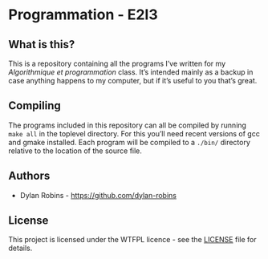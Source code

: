 # Programmation - E2I3

## What is this?

This is a repository containing all the programs I’ve written for my *Algorithmique et programmation* class. It’s intended mainly as a backup in case anything happens to my computer, but if it’s useful to you that’s great.

## Compiling

The programs included in this repository can all be compiled by running `make all` in the toplevel directory. For this you’ll need recent versions of gcc and gmake installed. Each program will be compiled to a `./bin/` directory relative to the location of the source file.

## Authors

- Dylan Robins - https://github.com/dylan-robins

## License

This project is licensed under the WTFPL licence - see the [LICENSE](https://github.com/dylan-robins/programmation-E2I3/blob/master/LICENCE) file for details.